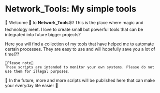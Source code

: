 # Network_Tools: My simple tools

🙋 Welcome 🙋 to **Network_Tools**🕸! This is the place where magic and technology meet. I love to create small but powerful tools that can be integrated into future bigger projects?

Here you will find a collection of my tools that have helped me to automate certain processes. They are easy to use and will hopefully save you a lot of time!??

```
🛑Please note🛑 
These scripts are intended to monitor your own systems. Please do not use them for illegal purposes. 
```

🔗 In the future, more and more scripts will be published here that can make your everyday life easier 🔗
